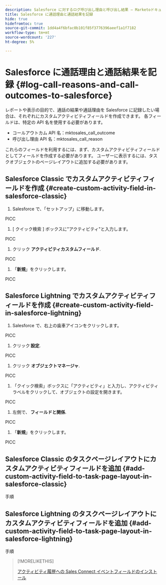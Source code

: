 ```yaml
---
description: Salesforce に対するログ呼び出し理由と呼び出し結果 — Marketoドキュメント — 製品ドキュメント
title: Salesforce に通話理由と通話結果を記録
hide: true
hidefromtoc: true
source-git-commit: 1dd4a4f6bfac0b101f85f3776396aeef1a1f7182
workflow-type: tm+mt
source-wordcount: '227'
ht-degree: 5%

---
```


# Salesforce に通話理由と通話結果を記録 {#log-call-reasons-and-call-outcomes-to-salesforce}

レポートや表示の目的で、通話の結果や通話理由を Salesforce に記録したい場合は、それぞれにカスタムアクティビティフィールドを作成できます。 各フィールドは、特定の API 名を使用する必要があります。

* コールアウトカム API 名：mktosales_call_outcome
* 呼び出し理由 API 名：mktosales_call_reason

これらのフィールドを利用するには、まず、カスタムアクティビティフィールドとしてフィールドを作成する必要があります。 ユーザーに表示するには、タスクオブジェクトのページレイアウトに追加する必要があります。

## Salesforce Classic でカスタムアクティビティフィールドを作成  {#create-custom-activity-field-in-salesforce-classic}

1. Salesforce で、「セットアップ」に移動します。

PICC

1. [ クイック検索 ] ボックスに&quot;アクティビティ&quot;と入力します。

PICC

1. クリック **アクティビティカスタムフィールド**.

PICC

1. 「**新規**」をクリックします。

PICC

## Salesforce Lightning でカスタムアクティビティフィールドを作成 {#create-custom-activity-field-in-salesforce-lightning}

1. Salesforce で、右上の歯車アイコンをクリックします。

PICC

1. クリック **設定**.

PICC

1. クリック **オブジェクトマネージャ**.

PICC

1. 「クイック検索」ボックスに「アクティビティ」と入力し、アクティビティラベルをクリックして、オブジェクトの設定を開きます。

PICC

1. 左側で、 **フィールドと関係**.

PICC

1. 「**新規**」をクリックします。

PICC

## Salesforce Classic のタスクページレイアウトにカスタムアクティビティフィールドを追加 {#add-custom-activity-field-to-task-page-layout-in-salesforce-classic}

手順

## Salesforce Lightning のタスクページレイアウトにカスタムアクティビティフィールドを追加 {#add-custom-activity-field-to-task-page-layout-in-salesforce-lightning}

手順

>[!MORELIKETHIS]
>
>[アクティビティ履歴への Sales Connect イベントフィールドのインストール](/help/marketo/product-docs/marketo-sales-connect/crm/salesforce-customization/install-sales-connect-event-fields-on-activity-history.md)

